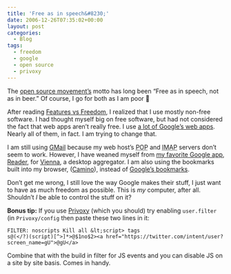 ```yaml
---
title: 'Free as in speech&#8230;'
date: 2006-12-26T07:35:02+00:00
layout: post
categories:
  - Blog
tags:
  - freedom
  - google
  - open source
  - privoxy
---
```

The [open source movement’s](http://opensource.org) motto has long been “Free as in speech, not as in beer.” Of course, I go for both as I am poor 🙂

After reading [Features vs Freedom](http://www.jonobacon.org/?p=843), I realized that I use mostly non-free software. I had thought myself big on free software, but had not considered the fact that web apps aren’t really free. I use [a lot of Google’s web apps](http://surber.us/2006/04/16/google). Nearly all of them, in fact. I am trying to change that.

I am still using [GMail](http://mail.google.com) because my web host’s <acronym title="Post Office Protocol">POP</acronym> and <acronym title="Internet Mail Access Protocol">IMAP</acronym> servers don’t seem to work. However, I have weaned myself from [my favorite Google app](http://surber.us/2006/11/24/google-reader-blogging-for-bucks), [Reader](http://reader.google.com), for [Vienna](http://www.vienna-rss.org), a desktop aggregator. I am also using the bookmarks built into my browser, ([Camino](http://caminobrowser.org)), instead of [Google’s bookmarks](http://google.com/bookmarks).

Don’t get me wrong, I still love the way Google makes their stuff, I just want to have as much freedom as possible. This is _my_ computer, after all. Shouldn’t _I_ be able to control the stuff on it?

**Bonus tip:** If you use [Privoxy](http://privoxy.org) (which you should) try enabling `user.filter` (in `Privoxy/config` then paste these two lines in it:

    FILTER: noscripts Kill all &lt;script> tags
    s@(</?)(script)[^>]*>@$1no$2><a href="https://twitter.com/intent/user?screen_name=gU">@gU</a>
    

Combine that with the build in filter for JS events and you can disable JS on a site by site basis. Comes in handy.